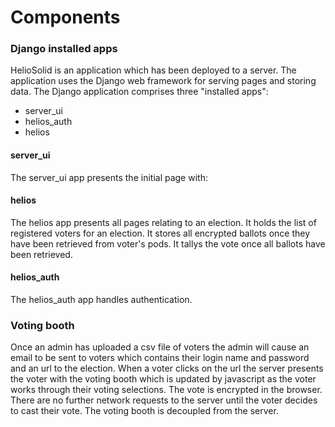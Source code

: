 # Components

### Django installed apps
HelioSolid is an application which has been deployed to a server.  The application uses the Django web framework for serving pages and storing data.  The Django application comprises three "installed apps":

* server_ui
* helios_auth
* helios

#### server_ui
The server_ui app presents the initial page with:



#### helios
The helios app presents all pages relating to an election. It holds the list of registered voters for an election. It stores all encrypted ballots once they have been retrieved from voter's pods. It tallys the vote once all ballots have been retrieved. 

#### helios_auth
The helios_auth app handles authentication. 

### Voting booth
Once an admin has uploaded a csv file of voters the admin will cause an email to be sent to voters which contains their login name and password and an url to the election.  When a voter clicks on the url the server presents the voter with the voting booth which is updated by javascript as the voter works through their voting selections.  The vote is encrypted in the browser.  There are no further network requests to the server until the voter decides to cast their vote.  The voting booth is decoupled from the server.



